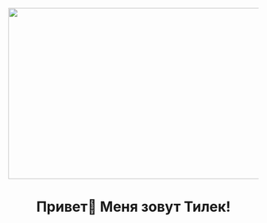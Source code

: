 <br clear="both">

<div align="center">
  <img width="517" height="345" src="https://images.unsplash.com/photo-1575365717666-1a84be3fd104?q=80&w=2070&auto=format&fit=crop&ixlib=rb-4.0.3&ixid=M3wxMjA3fDB8MHxwaG90by1wYWdlfHx8fGVufDB8fHx8fA%3D%3D"  />
</div>

###

<h1 align="center">Привет👋 Меня зовут Тилек!</h1>

###
